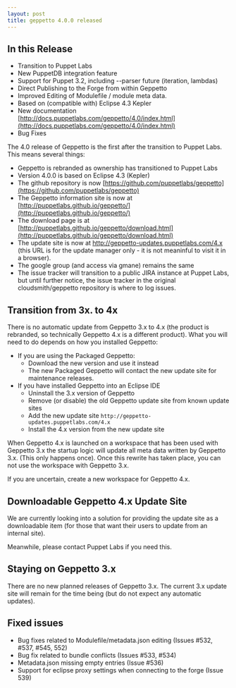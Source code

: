```yaml
---
layout: post
title: geppetto 4.0.0 released
---
```


In this Release
---------------
* Transition to Puppet Labs
* New PuppetDB integration feature
* Support for Puppet 3.2, including --parser future (iteration, lambdas)
* Direct Publishing to the Forge from within Geppetto
* Improved Editing of Modulefile / module meta data.
* Based on (compatible with) Eclipse 4.3 Kepler
* New documentation [http://docs.puppetlabs.com/geppetto/4.0/index.html](http://docs.puppetlabs.com/geppetto/4.0/index.html)
* Bug Fixes

The 4.0 release of Geppetto is the first after the transition to Puppet Labs.
This means several things:

* Geppetto is rebranded as ownership has transitioned to Puppet Labs
* Version 4.0.0 is based on Eclipse 4.3 (Kepler)
* The github repository is now [https://github.com/puppetlabs/geppetto](https://github.com/puppetlabs/geppetto)
* The Geppetto information site is now at [http://puppetlabs.github.io/geppetto/](http://puppetlabs.github.io/geppetto/)
* The download page is at [http://puppetlabs.github.io/geppetto/download.html](http://puppetlabs.github.io/geppetto/download.html)
* The update site is now at http://geppetto-updates.puppetlabs.com/4.x (this URL is
  for the update manager only - it is not meaninful to visit it in a browser).
* The google group (and access via gmane) remains the same
* The issue tracker will transition to a public JIRA instance at Puppet Labs, but
  until further notice, the issue tracker in the original cloudsmith/geppetto repository
  is where to log issues.

Transition from 3x. to 4x
-------------------------
There is no automatic update from Geppetto 3.x to 4.x (the product is rebranded, so
technically Geppetto 4.x is a different product). What you will need to do depends on
how you installed Geppetto:

* If you are using the Packaged Geppetto:
  * Download the new version and use it instead
  * The new Packaged Geppetto will contact the new update site for
    maintenance releases.
* If you have installed Geppetto into an Eclipse IDE
  * Uninstall the 3.x version of Geppetto
  * Remove (or disable) the old Geppetto update site from known update sites
  * Add the new update site `http://geppetto-updates.puppetlabs.com/4.x`
  * Install the 4.x version from the new update site

When Geppetto 4.x is launched on a workspace that has been used with Geppetto 3.x the
startup logic will update all meta data written by Geppetto 3.x. (This only happens once).
Once this rewrite has taken place, you can not use the workspace with Geppetto 3.x.

If you are uncertain, create a new workspace for Geppetto 4.x.

Downloadable Geppetto 4.x Update Site
-------------------------------------
We are currently looking into a solution for providing the update site
as a downloadable item (for those that want their users to update from
an internal site).

Meanwhile, please contact Puppet Labs if you need this.

Staying on Geppetto 3.x
-----------------------
There are no new planned releases of Geppetto 3.x. The current
3.x update site will remain for the time being (but do not expect any
automatic updates).

Fixed issues
------------
* Bug fixes related to Modulefile/metadata.json editing (Issues #532, #537, #545, 552)
* Bug fix related to bundle conflicts (Issues #533, #534)
* Metadata.json missing empty entries (Issue #536)
* Support for eclipse proxy settings when connecting to the forge (Issue 539)

